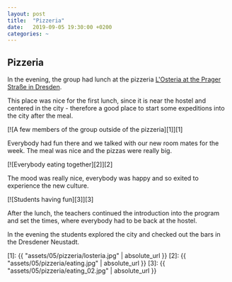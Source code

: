 ```yaml
---
layout: post
title:  "Pizzeria"
date:   2019-09-05 19:30:00 +0200
categories: ~
---
```


## Pizzeria

In the evening, the group had lunch at the pizzeria
[L'Osteria at the Prager Straße in Dresden](https://losteria.net/de/restaurants/restaurant/dresden-prager-carree/).

This place was nice for the first lunch, since it is near the hostel and
centered in the city - therefore a good place to start some expeditions into the
city after the meal.

[![A few members of the group outside of the pizzeria][1]][1]

Everybody had fun there and we talked with our new room mates for the week. The
meal was nice and the pizzas were really big.

[![Everybody eating together][2]][2]

The mood was really nice, everybody was happy and so exited to experience the
new culture.

[![Students having fun][3]][3]

After the lunch, the teachers continued the introduction into the program and
set the times, where everybody had to be back at the hostel.

In the evening the students explored the city and checked out the bars in the
Dresdener Neustadt.

  [1]: {{ "assets/05/pizzeria/losteria.jpg" | absolute_url }}
  [2]: {{ "assets/05/pizzeria/eating.jpg" | absolute_url }}
  [3]: {{ "assets/05/pizzeria/eating_02.jpg" | absolute_url }}

